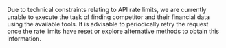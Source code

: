 Due to technical constraints relating to API rate limits, we are currently unable to execute the task of finding competitor and their financial data using the available tools. It is advisable to periodically retry the request once the rate limits have reset or explore alternative methods to obtain this information.